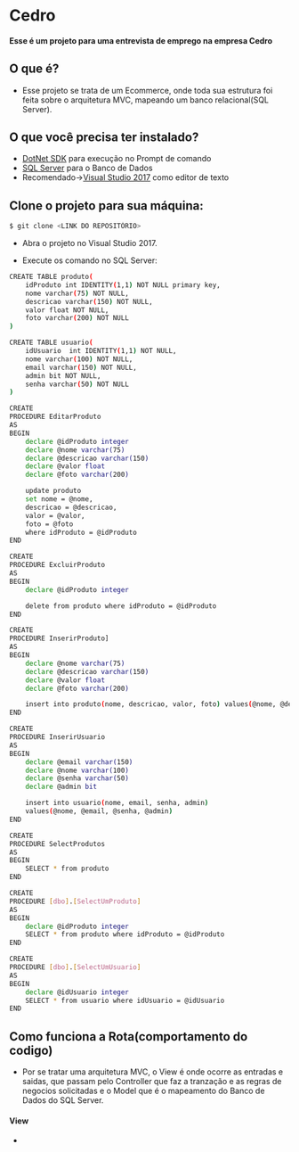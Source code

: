 Cedro
=====================

#### Esse é um projeto para uma entrevista de emprego na empresa Cedro

## O que é?

- Esse projeto se trata de um Ecommerce, onde toda sua estrutura foi feita sobre o arquitetura MVC, mapeando um banco relacional(SQL Server).

## O que você precisa ter instalado?

- [DotNet SDK](https://www.microsoft.com/en-us/download/details.aspx?id=15354) para execução no Prompt de comando
- [SQL Server](https://www.microsoft.com/pt-br/sql-server/sql-server-downloads) para o Banco de Dados
- Recomendado->[Visual Studio 2017](https://www.visualstudio.com/pt-br/downloads/?rr=https%3A%2F%2Fwww.google.com.br%2F) como editor de texto
	
## Clone o projeto para sua máquina:

```bash
$ git clone <LINK DO REPOSITÓRIO>
```
- Abra o projeto no Visual Studio 2017.  

- Execute os comando no SQL Server:

```bash
CREATE TABLE produto(
	idProduto int IDENTITY(1,1) NOT NULL primary key,
	nome varchar(75) NOT NULL,
	descricao varchar(150) NOT NULL,
	valor float NOT NULL,
	foto varchar(200) NOT NULL
)
```
```bash
CREATE TABLE usuario(
	idUsuario  int IDENTITY(1,1) NOT NULL,
	nome varchar(100) NOT NULL,
	email varchar(150) NOT NULL,
	admin bit NOT NULL,
	senha varchar(50) NOT NULL
)
```

```bash
CREATE
PROCEDURE EditarProduto
AS
BEGIN
	declare @idProduto integer
	declare @nome varchar(75)
	declare @descricao varchar(150)
	declare @valor float
	declare @foto varchar(200)

	update produto 
	set nome = @nome,
	descricao = @descricao,
	valor = @valor,
	foto = @foto
	where idProduto = @idProduto
END
```

```bash
CREATE
PROCEDURE ExcluirProduto
AS
BEGIN
	declare @idProduto integer

	delete from produto where idProduto = @idProduto
END
```

```bash
CREATE
PROCEDURE InserirProduto]
AS
BEGIN
	declare @nome varchar(75)
	declare @descricao varchar(150)
	declare @valor float
	declare @foto varchar(200)

	insert into produto(nome, descricao, valor, foto) values(@nome, @descricao, @valor, @foto)
END
```

```bash
CREATE
PROCEDURE InserirUsuario
AS
BEGIN
	declare @email varchar(150)
	declare @nome varchar(100)
	declare @senha varchar(50)
	declare @admin bit

	insert into usuario(nome, email, senha, admin)
	values(@nome, @email, @senha, @admin)
END
```

```bash
CREATE
PROCEDURE SelectProdutos
AS
BEGIN
	SELECT * from produto
END
```

```bash
CREATE
PROCEDURE [dbo].[SelectUmProduto]
AS
BEGIN
	declare @idProduto integer
	SELECT * from produto where idProduto = @idProduto
END
```

```bash
CREATE
PROCEDURE [dbo].[SelectUmUsuario]
AS
BEGIN
	declare @idUsuario integer
	SELECT * from usuario where idUsuario = @idUsuario
END
```
## Como funciona a Rota(comportamento do codigo)

- Por se tratar uma arquitetura MVC, o View é onde ocorre as entradas e saidas, que passam pelo Controller que faz a tranzação e as regras de negocios solicitadas e o Model que é o mapeamento do Banco de Dados do SQL Server.

#### View

- 










